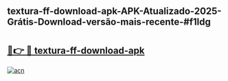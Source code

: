 ## textura-ff-download-apk-APK-Atualizado-2025-Grátis-Download-versão-mais-recente-#f1ldg

# <h2><a href="https://ainizakaria.my?title=textura-ff-download-apk&ref=20M">🔗👉 🔴 textura-ff-download-apk</a></h2>

[![acn](https://github.com/user-attachments/assets/0f9c940e-d8b0-45ae-aac7-cd30a18b3e1c)](https://ainizakaria.my?title=textura-ff-download-apk&ref=20M)

